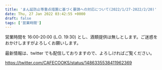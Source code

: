 ```yaml
---
title: 'まん延防止等重点措置に基づく要請への対応について(2022/1/27-2022/2/20)'
date: Thu, 27 Jan 2022 03:42:55 +0000
draft: false
tags: ['営業時間']
---
```


営業時間を 16:00-20:00 (L.O. 19:30) とし、酒類提供は無しとします。ご迷惑をおかけしますがよろしくお願いします。

最新情報は、twitter でも配信しておりますので、よろしければご覧ください。

https://twitter.com/CAFECOOKS/status/1486335538411962369